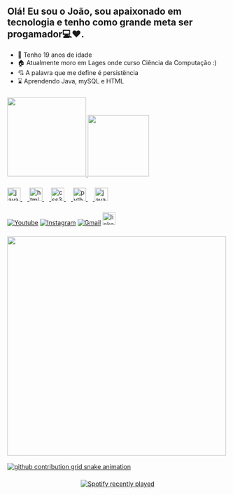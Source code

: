 <h2 align="left">Olá! Eu sou o João, sou apaixonado em tecnologia e tenho como grande meta ser progamador💻❤.</h2>

- 🧑 Tenho 19 anos de idade
- 🏠 Atualmente moro em Lages onde curso Ciência da Computação :)
- 💘  A palavra que me define é persistëncia
- ⌛ Aprendendo Java, mySQL e HTML

###
 <div>
   <a href="https://github.com/JaoGoncalves">
     <img height="180em" src="https://github-readme-stats.vercel.app/api?username=JaoGoncalves&show_icons=true&theme=onedark&include_all_commits=true&count_private=true"/>
     <img height="140em" src="https://github-readme-stats.vercel.app/api/top-langs/?username=JaoGoncalves&layout=compact&langs_count=16&theme=onedark"/>
 </div> 



###



###

<div align="left">
  <img src="https://cdn.jsdelivr.net/gh/devicons/devicon/icons/javascript/javascript-original.svg" height="30" alt="javascript logo"  />
  <img width="12" />
  <img src="https://cdn.jsdelivr.net/gh/devicons/devicon/icons/html5/html5-original.svg" height="30" alt="html5 logo"  />
  <img width="12" />
  <img src="https://cdn.jsdelivr.net/gh/devicons/devicon/icons/css3/css3-original.svg" height="30" alt="css3 logo"  />
  <img width="12" />
  <img src="https://cdn.jsdelivr.net/gh/devicons/devicon/icons/python/python-original.svg" height="30" alt="python logo"  />
  <img width="12" />
  <img src="https://cdn.jsdelivr.net/gh/devicons/devicon/icons/java/java-original.svg" height="30" alt="java logo"  />
</div>

###
<!-- Links -->
[![Youtube](https://img.shields.io/badge/YouTube-FF0000?style=for-the-badge&logo=youtube&logoColor=white)](https://www.youtube.com/channel/UCUVrPqLoa8c1U_JET6Y4i3w)
[![Instagram](https://img.shields.io/badge/Instagram-E4405F?style=for-the-badge&logo=instagram&logoColor=white)](https://www.instagram.com/jao_1f/)
[![Gmail](https://img.shields.io/badge/Gmail-D14836?style=for-the-badge&logo=gmail&logoColor=white)](https://www.jj5402315@gmail.com)
 <a href="https://www.linkedin.com/in/jo%C3%A3o-vitor-sutil-gon%C3%A7alves-068682314/" target="_blank">
    <img src="https://img.shields.io/static/v1?message=LinkedIn&logo=linkedin&label=&color=0077B5&logoColor=white&labelColor=&style=for-the-badge" height="29" alt="linkedin logo"  />


###



###


###

<img src="https://user-images.githubusercontent.com/74038190/225813708-98b745f2-7d22-48cf-9150-083f1b00d6c9.gif" width="500">
<br><br>

 <picture>
  <source media="(prefers-color-scheme: dark)" srcset="https://raw.githubusercontent.com/JaoGonçalves/JaoGonçalves/output/github-contribution-grid-snake-dark.svg">
  <source media="(prefers-color-scheme: light)" srcset="https://raw.githubusercontent.com/JaoGonçalves/JaoGonçalves/output/github-contribution-grid-snake.svg">
  <img alt="github contribution grid snake animation" src="https://raw.githubusercontent.com/JaoGonçalves/JaoGonçalves/output/github-contribution-grid-snake.svg">
</picture>







###

<div align="center">
  <a href="https://open.spotify.com/user/31oc6k3igm4eyxht5zmduxgumuqy">
    <img src="https://spotify-recently-played-readme.vercel.app/api?user=31oc6k3igm4eyxht5zmduxgumuqy&count=1" alt="Spotify recently played"  />
  </a>
</div>

###
